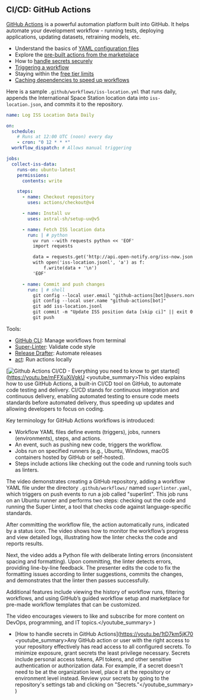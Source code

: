 ## CI/CD: GitHub Actions

[GitHub Actions](https://github.com/features/actions) is a powerful automation platform built into GitHub. It helps automate your development workflow - running tests, deploying applications, updating datasets, retraining models, etc.

- Understand the basics of [YAML configuration files](https://docs.github.com/en/actions/writing-workflows/quickstart)
- Explore the [pre-built actions from the marketplace](https://github.com/marketplace?type=actions)
- How to [handle secrets securely](https://docs.github.com/en/actions/security-for-github-actions/security-guides/using-secrets-in-github-actions)
- [Triggering a workflow](https://docs.github.com/en/actions/writing-workflows/choosing-when-your-workflow-runs/triggering-a-workflow)
- Staying within the [free tier limits](https://docs.github.com/en/billing/managing-billing-for-your-products/managing-billing-for-github-actions/about-billing-for-github-actions)
- [Caching dependencies to speed up workflows](https://docs.github.com/en/actions/writing-workflows/choosing-what-your-workflow-does/caching-dependencies-to-speed-up-workflows)

Here is a sample `.github/workflows/iss-location.yml` that runs daily, appends the International Space Station location data into `iss-location.json`, and commits it to the repository.

```yaml
name: Log ISS Location Data Daily

on:
  schedule:
    # Runs at 12:00 UTC (noon) every day
    - cron: "0 12 * * *"
  workflow_dispatch: # Allows manual triggering

jobs:
  collect-iss-data:
    runs-on: ubuntu-latest
    permissions:
      contents: write

    steps:
      - name: Checkout repository
        uses: actions/checkout@v4

      - name: Install uv
        uses: astral-sh/setup-uv@v5

      - name: Fetch ISS location data
        run: | # python
          uv run --with requests python << 'EOF'
          import requests

          data = requests.get('http://api.open-notify.org/iss-now.json').text
          with open('iss-location.jsonl', 'a') as f:
              f.write(data + '\n')
          'EOF'

      - name: Commit and push changes
        run: | # shell
          git config --local user.email "github-actions[bot]@users.noreply.github.com"
          git config --local user.name "github-actions[bot]"
          git add iss-location.jsonl
          git commit -m "Update ISS position data [skip ci]" || exit 0
          git push
```

Tools:

- [GitHub CLI](https://cli.github.com/): Manage workflows from terminal
- [Super-Linter](https://github.com/github/super-linter): Validate code style
- [Release Drafter](https://github.com/release-drafter/release-drafter): Automate releases
- [act](https://github.com/nektos/act): Run actions locally

[![Github Actions CI/CD - Everything you need to know to get started](https://i.ytimg.com/vi_webp/mFFXuXjVgkU/sddefault.webp)](https://youtu.be/mFFXuXjVgkU
<youtube_summary>This video explains how to use GitHub Actions, a built-in CI/CD tool on GitHub, to automate code testing and delivery. CI/CD stands for continuous integration and continuous delivery, enabling automated testing to ensure code meets standards before automated delivery, thus speeding up updates and allowing developers to focus on coding.

Key terminology for GitHub Actions workflows is introduced: 
- Workflow YAML files define events (triggers), jobs, runners (environments), steps, and actions.
- An event, such as pushing new code, triggers the workflow.
- Jobs run on specified runners (e.g., Ubuntu, Windows, macOS containers hosted by GitHub or self-hosted).
- Steps include actions like checking out the code and running tools such as linters.

The video demonstrates creating a GitHub repository, adding a workflow YAML file under the directory `.github/workflows/` named `superlinter.yaml`, which triggers on push events to run a job called "superlint". This job runs on an Ubuntu runner and performs two steps: checking out the code and running the Super Linter, a tool that checks code against language-specific standards.

After committing the workflow file, the action automatically runs, indicated by a status icon. The video shows how to monitor the workflow’s progress and view detailed logs, illustrating how the linter checks the code and reports results.

Next, the video adds a Python file with deliberate linting errors (inconsistent spacing and formatting). Upon committing, the linter detects errors, providing line-by-line feedback. The presenter edits the code to fix the formatting issues according to linter suggestions, commits the changes, and demonstrates that the linter then passes successfully.

Additional features include viewing the history of workflow runs, filtering workflows, and using GitHub’s guided workflow setup and marketplace for pre-made workflow templates that can be customized.

The video encourages viewers to like and subscribe for more content on DevOps, programming, and IT topics.</youtube_summary>
)

- [How to handle secrets in GitHub Actions](https://youtu.be/1tD7km5jK70
<youtube_summary>Any GitHub action or user with the right access to your repository effectively has read access to all configured secrets. To minimize exposure, grant secrets the least privilege necessary. Secrets include personal access tokens, API tokens, and other sensitive authentication or authorization data. For example, if a secret doesn't need to be at the organization level, place it at the repository or environment level instead. Review your secrets by going to the repository's settings tab and clicking on "Secrets."</youtube_summary>
)
